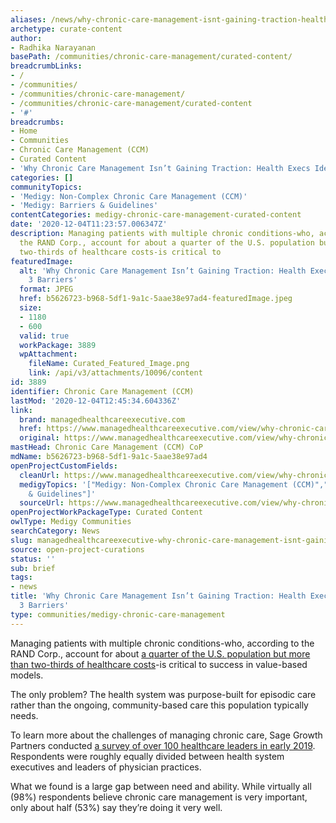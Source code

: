 ```yaml
---
aliases: /news/why-chronic-care-management-isnt-gaining-traction-health-execs-identify-3-barriers
archetype: curate-content
author:
- Radhika Narayanan
basePath: /communities/chronic-care-management/curated-content/
breadcrumbLinks:
- /
- /communities/
- /communities/chronic-care-management/
- /communities/chronic-care-management/curated-content
- '#'
breadcrumbs:
- Home
- Communities
- Chronic Care Management (CCM)
- Curated Content
- 'Why Chronic Care Management Isn’t Gaining Traction: Health Execs Identify 3 Barriers'
categories: []
communityTopics:
- 'Medigy: Non-Complex Chronic Care Management (CCM)'
- 'Medigy: Barriers & Guidelines'
contentCategories: medigy-chronic-care-management-curated-content
date: '2020-12-04T11:23:57.006347Z'
description: Managing patients with multiple chronic conditions-who, according to
  the RAND Corp., account for about a quarter of the U.S. population but more than
  two-thirds of healthcare costs-is critical to
featuredImage:
  alt: 'Why Chronic Care Management Isn’t Gaining Traction: Health Execs Identify
    3 Barriers'
  format: JPEG
  href: b5626723-b968-5df1-9a1c-5aae38e97ad4-featuredImage.jpeg
  size:
  - 1180
  - 600
  valid: true
  workPackage: 3889
  wpAttachment:
    fileName: Curated_Featured_Image.png
    link: /api/v3/attachments/10096/content
id: 3889
identifier: Chronic Care Management (CCM)
lastMod: '2020-12-04T12:45:34.604336Z'
link:
  brand: managedhealthcareexecutive.com
  href: https://www.managedhealthcareexecutive.com/view/why-chronic-care-management-isnt-gaining-traction-health-execs-identify-3-barriers
  original: https://www.managedhealthcareexecutive.com/view/why-chronic-care-management-isnt-gaining-traction-health-execs-identify-3-barriers
mastHead: Chronic Care Management (CCM) CoP
mdName: b5626723-b968-5df1-9a1c-5aae38e97ad4
openProjectCustomFields:
  cleanUrl: https://www.managedhealthcareexecutive.com/view/why-chronic-care-management-isnt-gaining-traction-health-execs-identify-3-barriers
  medigyTopics: '["Medigy: Non-Complex Chronic Care Management (CCM)","Medigy: Barriers
    & Guidelines"]'
  sourceUrl: https://www.managedhealthcareexecutive.com/view/why-chronic-care-management-isnt-gaining-traction-health-execs-identify-3-barriers
openProjectWorkPackageType: Curated Content
owlType: Medigy Communities
searchCategory: News
slug: managedhealthcareexecutive-why-chronic-care-management-isnt-gaining-traction-health-execs-identify-3-barriers
source: open-project-curations
status: ''
sub: brief
tags:
- news
title: 'Why Chronic Care Management Isn’t Gaining Traction: Health Execs Identify
  3 Barriers'
type: communities/medigy-chronic-care-management
---
```


<p>Managing patients with multiple chronic conditions-who, according to the RAND Corp., account for about <a href="https://www.rand.org/content/dam/rand/pubs/tools/TL200/TL221/RAND_TL221.pdf">a quarter of the U.S. population but more than two-thirds of healthcare costs</a>-is critical to success in value-based models.</p><p>The only problem? The health system was purpose-built for episodic care rather than the ongoing, community-based care this population typically needs.</p><p>To learn more about the challenges of managing chronic care, Sage Growth Partners conducted <a href="http://www.signallamphealth.com/relationships-the-key-to-better-chronic-care/">a survey of over 100 healthcare leaders in early 2019</a>. Respondents were roughly equally divided between health system executives and leaders of physician practices.</p><p>What we found is a large gap between need and ability. While virtually all (98%) respondents believe chronic care management is very important, only about half (53%) say they’re doing it very well.</p>